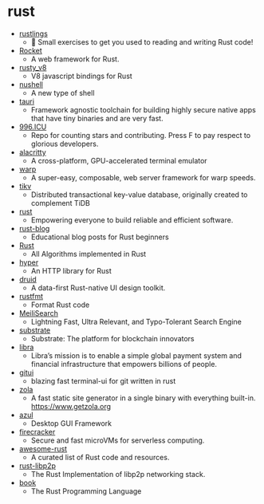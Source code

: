 # rust
- [rustlings](https://github.com/rust-lang/rustlings)
  - 🦀 Small exercises to get you used to reading and writing Rust code!
- [Rocket](https://github.com/SergioBenitez/Rocket)
  - A web framework for Rust.
- [rusty_v8](https://github.com/denoland/rusty_v8)
  - V8 javascript bindings for Rust
- [nushell](https://github.com/nushell/nushell)
  - A new type of shell
- [tauri](https://github.com/tauri-apps/tauri)
  - Framework agnostic toolchain for building highly secure native apps that have tiny binaries and are very fast.
- [996.ICU](https://github.com/996icu/996.ICU)
  - Repo for counting stars and contributing. Press F to pay respect to glorious developers.
- [alacritty](https://github.com/alacritty/alacritty)
  - A cross-platform, GPU-accelerated terminal emulator
- [warp](https://github.com/seanmonstar/warp)
  - A super-easy, composable, web server framework for warp speeds.
- [tikv](https://github.com/tikv/tikv)
  - Distributed transactional key-value database, originally created to complement TiDB
- [rust](https://github.com/rust-lang/rust)
  - Empowering everyone to build reliable and efficient software.
- [rust-blog](https://github.com/pretzelhammer/rust-blog)
  - Educational blog posts for Rust beginners
- [Rust](https://github.com/TheAlgorithms/Rust)
  - All Algorithms implemented in Rust
- [hyper](https://github.com/hyperium/hyper)
  - An HTTP library for Rust
- [druid](https://github.com/xi-editor/druid)
  - A data-first Rust-native UI design toolkit.
- [rustfmt](https://github.com/rust-lang/rustfmt)
  - Format Rust code
- [MeiliSearch](https://github.com/meilisearch/MeiliSearch)
  - Lightning Fast, Ultra Relevant, and Typo-Tolerant Search Engine
- [substrate](https://github.com/paritytech/substrate)
  - Substrate: The platform for blockchain innovators
- [libra](https://github.com/libra/libra)
  - Libra’s mission is to enable a simple global payment system and financial infrastructure that empowers billions of people.
- [gitui](https://github.com/extrawurst/gitui)
  - blazing fast terminal-ui for git written in rust
- [zola](https://github.com/getzola/zola)
  - A fast static site generator in a single binary with everything built-in. https://www.getzola.org
- [azul](https://github.com/maps4print/azul)
  - Desktop GUI Framework
- [firecracker](https://github.com/firecracker-microvm/firecracker)
  - Secure and fast microVMs for serverless computing.
- [awesome-rust](https://github.com/rust-unofficial/awesome-rust)
  - A curated list of Rust code and resources.
- [rust-libp2p](https://github.com/libp2p/rust-libp2p)
  - The Rust Implementation of libp2p networking stack.
- [book](https://github.com/rust-lang/book)
  - The Rust Programming Language
